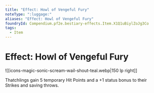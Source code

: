 ```yaml
---
title: "Effect: Howl of Vengeful Fury"
noteType: ":luggage:"
aliases: "Effect: Howl of Vengeful Fury"
foundryId: Compendium.pf2e.bestiary-effects.Item.X1Q1uBiylZoJg3Co
tags:
  - Item
---
```


# Effect: Howl of Vengeful Fury
![[icons-magic-sonic-scream-wail-shout-teal.webp|150 lp right]]

Thatchlings gain 5 temporary Hit Points and a +1 status bonus to their Strikes and saving throws.
